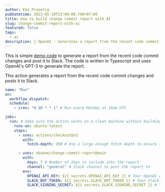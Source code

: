 ```yaml
---
author: Eka Prasetia
pubDatetime: 2023-05-10T13:00:00.700+07:00
title: How to build change commit report with AI
slug: change-commit-report-with-ai
featured: false
tags:
  - ai
description: 🤖 OpenAI - Generates a report from the recent code commit changes and posts it to Slack.
---
```


This is simple [demo code](https://github.com/ekaone/change-commit-report) to generate a report from the recent code commit changes and post it to Slack. The code is written in Typescript and uses OpenAI's GPT-3 to generate the report.

This action generates a report from the recent code commit changes and posts it to Slack.

```yaml
name: "Run"
on:
  workflow_dispatch:
  schedule:
    - cron: "0 10 * * 1" # Run every Monday at 10am UTC

jobs:
  run: # make sure the action works on a clean machine without building
    runs-on: ubuntu-latest
    steps:
      - uses: actions/checkout@v3
        with:
          fetch-depth: 250 # Use a large enough fetch depth to ensure the action can find the commit history to work with

      - uses: ekaone/change-commit-report@main
        with:
          days: 7 # Number of days to include into the report
          channel: "general" # Slack channel to post the report to
        env:
          OPENAI_API_KEY: ${{ secrets.OPENAI_API_KEY }} # Your OpenAI API key, used to generate the report
          SLACK_BOT_TOKEN: ${{ secrets.SLACK_BOT_TOKEN }} # Your Slack bot token, used to post the report on behalf of the bot
          SLACK_SIGNING_SECRET: ${{ secrets.SLACK_SIGNING_SECRET }} # Your Slack signing secret, used to verify the request is coming from Slack
```
